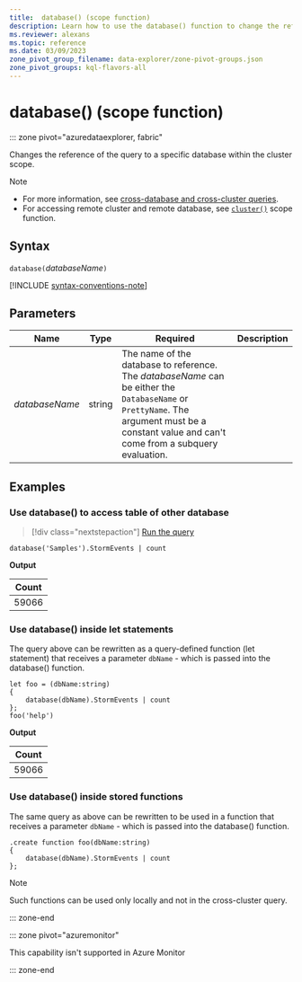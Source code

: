 ```yaml
---
title:  database() (scope function)
description: Learn how to use the database() function to change the reference of the query to a specific database within the cluster scope.
ms.reviewer: alexans
ms.topic: reference
ms.date: 03/09/2023
zone_pivot_group_filename: data-explorer/zone-pivot-groups.json
zone_pivot_groups: kql-flavors-all
---
```

# database() (scope function)

::: zone pivot="azuredataexplorer, fabric"

Changes the reference of the query to a specific database within the cluster scope.

> [!NOTE]
>
> * For more information, see [cross-database and cross-cluster queries](cross-cluster-or-database-queries.md).
> * For accessing remote cluster and remote database, see [`cluster()`](clusterfunction.md) scope function.

## Syntax

`database(`*databaseName*`)`

[!INCLUDE [syntax-conventions-note](../../includes/syntax-conventions-note.md)]

## Parameters

|Name|Type|Required|Description|
|--|--|--|--|
| *databaseName* | string | The name of the database to reference. The *databaseName* can be either the `DatabaseName` or `PrettyName`. The argument must be a constant value and can't come from a subquery evaluation.|

## Examples

### Use database() to access table of other database

> [!div class="nextstepaction"]
> <a href="https://dataexplorer.azure.com/clusters/help/databases/Samples?query=H4sIAAAAAAAAA0tJLElMSixO1VAPTswtyEktVtfUCy7JL8p1LUvNKylWqFFIzi/NKwEAS+mhvycAAAA=" target="_blank">Run the query</a>

```kusto
database('Samples').StormEvents | count
```

**Output**

|Count|
|---|
|59066|

### Use database() inside let statements

The query above can be rewritten as a query-defined function (let statement) that
receives a parameter `dbName` - which is passed into the database() function.

```kusto
let foo = (dbName:string)
{
    database(dbName).StormEvents | count
};
foo('help')
```

**Output**

|Count|
|---|
|59066|

### Use database() inside stored functions

The same query as above can be rewritten to be used in a function that
receives a parameter `dbName` - which is passed into the database() function.

```kusto
.create function foo(dbName:string)
{
    database(dbName).StormEvents | count
};
```

> [!NOTE]
> Such functions can be used only locally and not in the cross-cluster query.

::: zone-end

::: zone pivot="azuremonitor"

This capability isn't supported in Azure Monitor

::: zone-end

